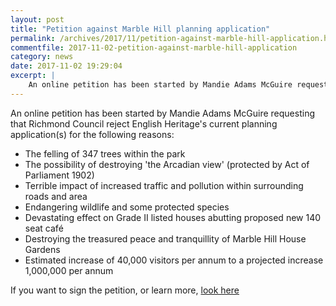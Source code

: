 ```yaml
---
layout: post
title: "Petition against Marble Hill planning application"
permalink: /archives/2017/11/petition-against-marble-hill-application.html
commentfile: 2017-11-02-petition-against-marble-hill-application
category: news
date: 2017-11-02 19:29:04
excerpt: |
    An online petition has been started by Mandie Adams McGuire requesting that Richmond Council reject English Heritage's current planning application.
---
```


An online petition has been started by Mandie Adams McGuire requesting that Richmond Council reject English Heritage's current planning application(s) for the following reasons:

-   The felling of 347 trees within the park
-   The possibility of destroying 'the Arcadian view' (protected by Act of Parliament 1902)
-   Terrible impact of increased traffic and pollution within surrounding roads and area
-   Endangering wildlife and some protected species
-   Devastating effect on Grade II listed houses abutting proposed new 140 seat café
-   Destroying the treasured peace and tranquillity of Marble Hill House Gardens
-   Estimated increase of 40,000 visitors per annum to a projected increase 1,000,000 per annum

If you want to sign the petition, or learn more, [look here](https://www.change.org/p/london-borough-of-richmond-upon-thames-stop-english-heritage-s-plans-for-marble-hill-gardens)
